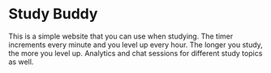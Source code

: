 # Study Buddy

This is a simple website that you can use when studying. The timer increments every minute and you level up every hour. The longer you study, the more you level up.
Analytics and chat sessions for different study topics as well.
